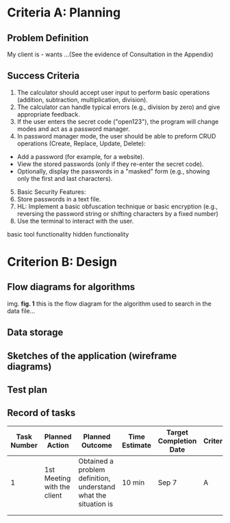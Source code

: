 # Criteria A: Planning
## Problem Definition
My client is - wants ...(See the evidence of Consultation in the Appendix)

## Success Criteria
1. The calculator should accept user input to perform basic operations (addition, subtraction, multiplication, division).
2. The calculator can handle typical errors (e.g., division by zero) and give appropriate feedback.
3. If the user enters the secret code ("open123"), the program will change modes and act as a password manager.
4. In password manager mode, the user should be able to preform CRUD operations (Create, Replace, Update, Delete):
* Add a password (for example, for a website).
* View the stored passwords (only if they re-enter the secret code).
* Optionally, display the passwords in a "masked" form (e.g., showing only the first and last characters).
5. Basic Security Features:
6. Store passwords in a text file.
7. HL: Implement a basic obfuscation technique or basic encryption (e.g., reversing the password string or shifting characters by a fixed number) 
8. Use the terminal to interact with the user.


basic tool functionality
hidden functionality

# Criterion  B: Design

## Flow diagrams for algorithms
img.
**fig. 1** this is the flow diagram for the algorithm used to search in the data file... 
## Data storage

## Sketches of the application (wireframe diagrams)

## Test plan

## Record of tasks
| Task Number | Planned Action              | Planned Outcome                                                 | Time Estimate | Target Completion Date | Criterion |
|-------------|-----------------------------|-----------------------------------------------------------------|---------------|------------------------|-----------|
| 1           | 1st Meeting with the client | Obtained a problem definition, understand what the situation is | 10 min        | Sep 7                  | A         |
|             |                             |                                                                 |               |                        |           |
|             |                             |                                                                 |               |                        |           |
